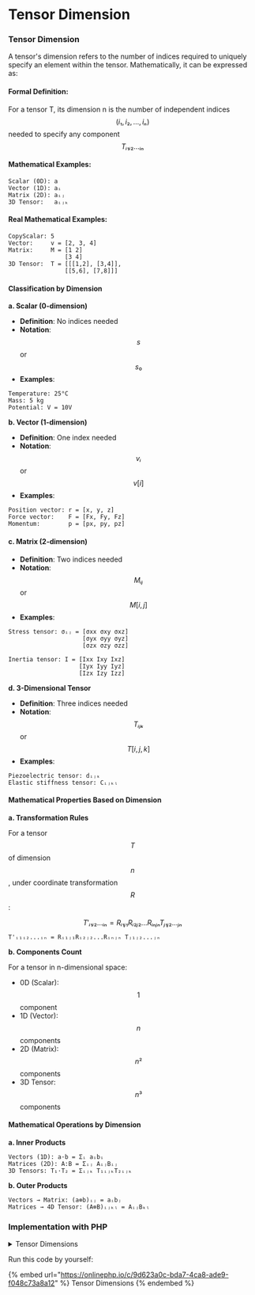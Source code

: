 # Tensor Dimension

### Tensor Dimension

A tensor's dimension refers to the number of indices required to uniquely specify an element within the tensor. Mathematically, it can be expressed as:

#### **Formal Definition**:&#x20;

For a tensor T, its dimension n is the number of independent indices $$(i₁, i₂, ..., iₙ)$$ needed to specify any component $$Tᵢ₁ᵢ₂...ᵢₙ$$

#### Mathematical Examples:

```
Scalar (0D): a
Vector (1D): aᵢ
Matrix (2D): aᵢⱼ
3D Tensor:   aᵢⱼₖ
```

#### Real Mathematical Examples:

```
CopyScalar: 5
Vector:     v = [2, 3, 4]
Matrix:     M = [1 2]
                [3 4]
3D Tensor:  T = [[[1,2], [3,4]],
                [[5,6], [7,8]]]
```

#### Classification by Dimension

**a. Scalar (0-dimension)**

* **Definition**: No indices needed
* **Notation**: $$s$$ or $$s₀$$
* **Examples**:

```
Temperature: 25°C
Mass: 5 kg
Potential: V = 10V
```

**b. Vector (1-dimension)**

* **Definition**: One index needed
* **Notation**: $$vᵢ$$ or $$v[i]$$
* **Examples**:

```
Position vector: r = [x, y, z]
Force vector:    F = [Fx, Fy, Fz]
Momentum:        p = [px, py, pz]
```

#### c. Matrix (2-dimension)

* **Definition**: Two indices needed
* **Notation**: $$Mᵢⱼ$$ or $$M[i,j]$$
* **Examples**:

```
Stress tensor: σᵢⱼ = [σxx σxy σxz]
                     [σyx σyy σyz]
                     [σzx σzy σzz]

Inertia tensor: I = [Ixx Ixy Ixz]
                    [Iyx Iyy Iyz]
                    [Izx Izy Izz]
```

**d. 3-Dimensional Tensor**

* **Definition**: Three indices needed
* **Notation**: $$Tᵢⱼₖ$$ or $$T[i,j,k]$$
* **Examples**:

```
Piezoelectric tensor: dᵢⱼₖ
Elastic stiffness tensor: Cᵢⱼₖₗ
```

#### Mathematical Properties Based on Dimension

**a. Transformation Rules**

For a tensor $$T$$ of dimension $$n$$, under coordinate transformation $$R$$:

$$T'ᵢ₁ᵢ₂...ᵢₙ = Rᵢ₁ⱼ₁Rᵢ₂ⱼ₂...Rᵢₙⱼₙ Tⱼ₁ⱼ₂...ⱼₙ$$

```
T'ᵢ₁ᵢ₂...ᵢₙ = Rᵢ₁ⱼ₁Rᵢ₂ⱼ₂...Rᵢₙⱼₙ Tⱼ₁ⱼ₂...ⱼₙ
```

**b. Components Count**

For a tensor in n-dimensional space:

* 0D (Scalar): $$1$$ component
* 1D (Vector): $$n$$ components
* 2D (Matrix): $$n²$$ components
* 3D Tensor: $$n³$$ components

#### Mathematical Operations by Dimension

**a. Inner Products**

```
Vectors (1D): a·b = Σᵢ aᵢbᵢ
Matrices (2D): A:B = Σᵢⱼ AᵢⱼBᵢⱼ
3D Tensors: T₁·T₂ = Σᵢⱼₖ T₁ᵢⱼₖT₂ᵢⱼₖ
```

**b. Outer Products**

```
Vectors → Matrix: (a⊗b)ᵢⱼ = aᵢbⱼ
Matrices → 4D Tensor: (A⊗B)ᵢⱼₖₗ = AᵢⱼBₖₗ
```

### Implementation with PHP

<details>

<summary>Tensor Dimensions</summary>

```php
<?php

// 0-dimensional tensor (Scalar)
$scalar = 5;

// 1-dimensional tensor (Vector)
$vector = [1, 2, 3];

// 2-dimensional tensor (Matrix)
$matrix = [
    [1, 2, 3],
    [4, 5, 6]
];

// 3-dimensional tensor
$tensor_3d = [
    [[1, 2], [3, 4]],
    [[5, 6], [7, 8]]
];

// Function to determine dimension
function getTensorDimension($tensor) {
    if (!is_array($tensor)) {
        return 0;  // Scalar
    }
    
    $dim = 1;
    $current = $tensor;
    
    while (is_array(current($current))) {
        $dim++;
        $current = current($current);
    }
    
    return $dim;
}

// Examples
echo "Scalar dimension: " . getTensorDimension($scalar) . "\n";  // 0
echo "Vector dimension: " . getTensorDimension($vector) . "\n";  // 1
echo "Matrix dimension: " . getTensorDimension($matrix) . "\n";  // 2
echo "3D Tensor dimension: " . getTensorDimension($tensor_3d) . "\n";  // 3
```

</details>

Run this code by yourself:

{% embed url="https://onlinephp.io/c/9d623a0c-bda7-4ca8-ade9-f048c73a8a12" %}
Tensor Dimensions
{% endembed %}
